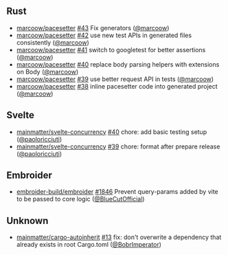 ## Rust

- [marcoow/pacesetter] [#43](https://github.com/marcoow/pacesetter/pull/43) Fix
  generators ([@marcoow])
- [marcoow/pacesetter] [#42](https://github.com/marcoow/pacesetter/pull/42) use
  new test APIs in generated files consistently ([@marcoow])
- [marcoow/pacesetter] [#41](https://github.com/marcoow/pacesetter/pull/41)
  switch to googletest for better assertions ([@marcoow])
- [marcoow/pacesetter] [#40](https://github.com/marcoow/pacesetter/pull/40)
  replace body parsing helpers with extensions on Body ([@marcoow])
- [marcoow/pacesetter] [#39](https://github.com/marcoow/pacesetter/pull/39) use
  better request API in tests ([@marcoow])
- [marcoow/pacesetter] [#38](https://github.com/marcoow/pacesetter/pull/38)
  inline pacesetter code into generated project ([@marcoow])

## Svelte

- [mainmatter/svelte-concurrency]
  [#40](https://github.com/mainmatter/svelte-concurrency/pull/40) chore: add
  basic testing setup ([@paoloricciuti])
- [mainmatter/svelte-concurrency]
  [#39](https://github.com/mainmatter/svelte-concurrency/pull/39) chore: format
  after prepare release ([@paoloricciuti])

## Embroider

- [embroider-build/embroider]
  [#1846](https://github.com/embroider-build/embroider/pull/1846) Prevent
  query-params added by vite to be passed to core logic ([@BlueCutOfficial])

## Unknown

- [mainmatter/cargo-autoinherit]
  [#13](https://github.com/mainmatter/cargo-autoinherit/pull/13) fix: don't
  overwrite a dependency that already exists in root Cargo.toml
  ([@BobrImperator])

[@BlueCutOfficial]: https://github.com/BlueCutOfficial
[@BobrImperator]: https://github.com/BobrImperator
[@marcoow]: https://github.com/marcoow
[@paoloricciuti]: https://github.com/paoloricciuti
[embroider-build/embroider]: https://github.com/embroider-build/embroider
[mainmatter/cargo-autoinherit]: https://github.com/mainmatter/cargo-autoinherit
[mainmatter/svelte-concurrency]:
  https://github.com/mainmatter/svelte-concurrency
[marcoow/pacesetter]: https://github.com/marcoow/pacesetter
